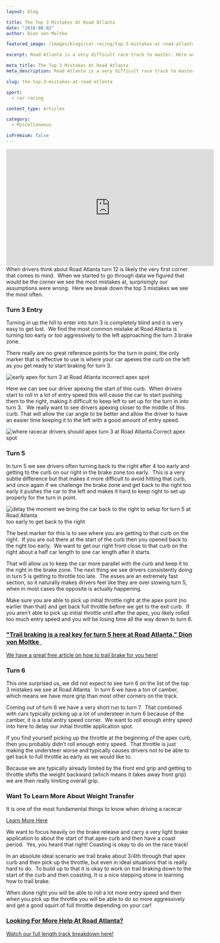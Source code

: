 ```yaml
---
layout: blog

title: The Top 3 Mistakes At Road Atlanta
date: "2018-08-02"
author: Dion von Moltke

featured_image: /images/blogs/car-racing/top-3-mistakes-at-road-atlanta-compressor.jpg

excerpt: Road Atlanta is a very difficult race track to master. Here we show you the top 3 mistakes drivers make and how to correct them.

meta_title: The Top 3 Mistakes At Road Atlanta
meta_description: Road Atlanta is a very difficult race track to master. Here we show you the top 3 mistakes drivers make and how to correct them.

slug: the-top-3-mistakes-at-road-atlanta

sport:
  - car racing

content_type: Articles

category:
  - Miscellaneous 

isPremium: false
---
```


<iframe title="Blog iFrame" id="videoIframe" width="560" height="315" src="https://www.youtube.com/embed/16oJPZYUo34" frameborder="0" allow="accelerometer; autoplay; encrypted-media; gyroscope; picture-in-picture" allowfullscreen></iframe>
When drivers think about Road Atlanta turn 12 is likely the very first corner that comes to mind.  When we started to go through data we figured that would be the corner we see the most mistakes at, surprisingly our assumptions were wrong.  Here we break down the top 3 mistakes we see the most often.

### Turn 3 Entry

Turning in up the hill to enter into turn 3 is completely blind and it is very easy to get lost.  We find the most common mistake at Road Atlanta is turning too early or too aggressively to the left approaching the turn 3 brake zone.

There really are no great reference points for the turn in point, the only marker that is effective to use is where your car apexes the curb on the left as you get ready to start braking for turn 3.

![early apex for turn 3 at Road Atlanta](https://blayze.io/assets/images/blogs/car-racing/turn-3-entry.jpg) incorrect apex spot

Here we can see our driver apexing the start of this curb.  When drivers start to roll in a lot of entry speed this will cause the car to start pushing them to the right, making it difficult to keep left to set up for the turn in into turn 3.   We really want to see drivers apexing closer to the middle of this curb. That will allow the car angle to be better and allow the driver to have an easier time keeping it to the left with a good amount of entry speed.

![where racecar drivers should apex turn 3 at Road Atlanta](https://blayze.io/assets/images/blogs/car-racing/turn-3-apex-correct.jpg) Correct apex spot

### Turn 5

In turn 5 we see drivers often turning back to the right after 4 too early and getting to the curb on our right in the brake zone too early.  This is a very subtle difference but that makes it more difficult to avoid hitting that curb, and once again if we challenge the brake zone and get back to the right too early it pushes the car to the left and makes it hard to keep right to set up properly for the turn in point.

![delay the moment we bring the car back to the right to setup for turn 5 at Road Atlanta](https://blayze.io/assets/images/blogs/car-racing/coaching-screenshot-may2019.jpg) too early to get back to the right

The best marker for this is to see where you are getting to that curb on the right.  If you are out there at the start of the curb then you opened back to the right too early.  We want to get our right front close to that curb on the right about a half car length to one car length after it starts.

That will allow us to keep the car more parallel with the curb and keep it to the right in the brake zone.
The next thing we see drivers consistently doing in turn 5 is getting to throttle too late.  The esses are an extremely fast section, so it naturally makes drivers feel like they are over slowing turn 5, when in most cases the opposite is actually happening.

Make sure you are able to pick up initial throttle right at the apex point (no earlier than that) and get back full throttle before we get to the exit curb.  If you aren’t able to pick up initial throttle until after the apex, you likely rolled too much entry speed and you will be losing time all the way down to turn 6.

### ["Trail braking is a real key for turn 5 here at Road Atlanta." Dion von Moltke  ](/blog/car-racing/the-official-trail-braking-guide/)

[We have a great free article on how to trail brake for you here!](/blog/car-racing/the-official-trail-braking-guide/)

### Turn 6

This one surprised us, we did not expect to see turn 6 on the list of the top 3 mistakes we see at Road Atlanta.  In turn 6 we have a ton of camber, which means we have more grip than most other corners on the track.

Coming out of turn 6 we have a very short run to turn 7.  That combined with cars typically picking up a lot of understeer in turn 6 because of the camber, it is a total entry speed corner.  We want to roll enough entry speed into here to delay our initial throttle application spot.

If you find yourself picking up the throttle at the beginning of the apex curb, then you probably didn't roll enough entry speed.  That throttle is just making the understeer worse and typically causes drivers not to be able to get back to full throttle as early as we would like to.

Because we are typically already limited by the front end grip and getting to throttle shifts the weight backward (which means it takes away front grip) we are then really limiting overall grip.

### Want To Learn More About Weight Transfer

It is one of the most fundamental things to know when driving a racecar

[Learn More Here](/blog/car-racing/weight-transfer-in-under-60-seconds/)

We want to focus heavily on the brake release and carry a very light brake application to about the start of that apex curb and then have a coast period.  Yes, you heard that right! Coasting is okay to do on the race track!

In an absolute ideal scenario we trail brake about 3/4th through that apex curb and then pick up the throttle, but even in ideal situations that is really hard to do.  To build up to that it is okay to work on trail braking down to the start of the curb and then coasting. It is a nice stepping stone in learning how to trail brake.

When done right you will be able to roll a lot more entry speed and then when you pick up the throttle you will be able to do so more aggressively and get a good squirt of full throttle depending on your car!

### [Looking For More Help At Road Atlanta?](/blog/car-racing/road-atlanta-the-official-track-guide/)

[Watch our full length track breakdown here!](/blog/car-racing/road-atlanta-the-official-track-guide/)
